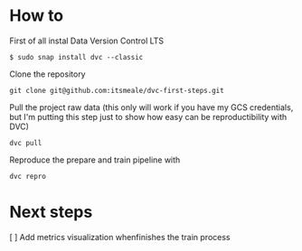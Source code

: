 # How to


First of all instal Data Version Control LTS
```
$ sudo snap install dvc --classic
```

Clone the repository
```
git clone git@github.com:itsmeale/dvc-first-steps.git
```

Pull the project raw data (this only will work if you have my GCS credentials, but I'm putting this step just to show how easy can be reproductibility with DVC)
```
dvc pull
```

Reproduce the prepare and train pipeline with
```
dvc repro 
```

# Next steps
[ ] Add metrics visualization whenfinishes the train process